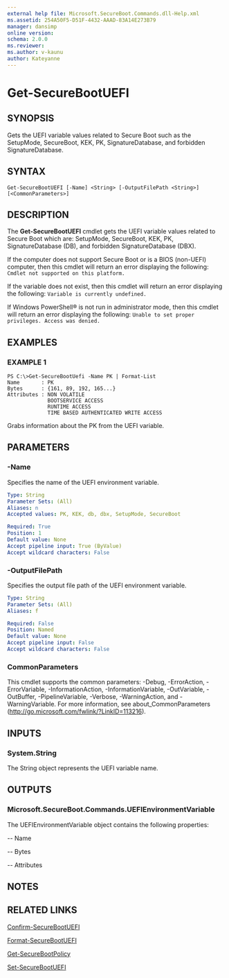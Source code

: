 ```yaml
---
external help file: Microsoft.SecureBoot.Commands.dll-Help.xml
ms.assetid: 254A50F5-D51F-4432-AAAD-83A14E273B79
manager: dansimp
online version: 
schema: 2.0.0
ms.reviewer:
ms.author: v-kaunu
author: Kateyanne
---
```


# Get-SecureBootUEFI

## SYNOPSIS
Gets the UEFI variable values related to Secure Boot such as the SetupMode, SecureBoot, KEK, PK, SignatureDatabase, and forbidden SignatureDatabase.

## SYNTAX

```
Get-SecureBootUEFI [-Name] <String> [-OutputFilePath <String>] [<CommonParameters>]
```

## DESCRIPTION
The **Get-SecureBootUEFI** cmdlet gets the UEFI variable values related to Secure Boot which are: SetupMode, SecureBoot, KEK, PK, SignatureDatabase (DB), and forbidden SignatureDatabase (DBX).

If the computer does not support Secure Boot or is a BIOS (non-UEFI) computer, then this cmdlet will return an error displaying the following: `Cmdlet not supported on this platform.`

If the variable does not exist, then this cmdlet will return an error displaying the following: `Variable is currently undefined.`

If Windows PowerShell® is not run in administrator mode, then this cmdlet will return an error displaying the following: `Unable to set proper privileges.
Access was denied.`

## EXAMPLES

### EXAMPLE 1
```
PS C:\>Get-SecureBootUefi -Name PK | Format-List
Name       : PK 
Bytes      : {161, 89, 192, 165...} 
Attributes : NON VOLATILE 
             BOOTSERVICE ACCESS 
             RUNTIME ACCESS 
             TIME BASED AUTHENTICATED WRITE ACCESS
```

Grabs information about the PK from the UEFI variable.

## PARAMETERS

### -Name
Specifies the name of the UEFI environment variable.

```yaml
Type: String
Parameter Sets: (All)
Aliases: n
Accepted values: PK, KEK, db, dbx, SetupMode, SecureBoot

Required: True
Position: 1
Default value: None
Accept pipeline input: True (ByValue)
Accept wildcard characters: False
```

### -OutputFilePath
Specifies the output file path of the UEFI environment variable.

```yaml
Type: String
Parameter Sets: (All)
Aliases: f

Required: False
Position: Named
Default value: None
Accept pipeline input: False
Accept wildcard characters: False
```

### CommonParameters
This cmdlet supports the common parameters: -Debug, -ErrorAction, -ErrorVariable, -InformationAction, -InformationVariable, -OutVariable, -OutBuffer, -PipelineVariable, -Verbose, -WarningAction, and -WarningVariable. For more information, see about_CommonParameters (http://go.microsoft.com/fwlink/?LinkID=113216).

## INPUTS

### System.String
The String object represents the UEFI variable name.

## OUTPUTS

### Microsoft.SecureBoot.Commands.UEFIEnvironmentVariable
The UEFIEnvironmentVariable object contains the following properties: 

 -- Name 

 -- Bytes 

 -- Attributes

## NOTES

## RELATED LINKS

[Confirm-SecureBootUEFI](./Confirm-SecureBootUEFI.md)

[Format-SecureBootUEFI](./Format-SecureBootUEFI.md)

[Get-SecureBootPolicy](./Get-SecureBootPolicy.md)

[Set-SecureBootUEFI](./Set-SecureBootUEFI.md)

